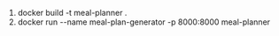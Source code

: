 1. docker build -t meal-planner .
2. docker run --name meal-plan-generator -p 8000:8000 meal-planner